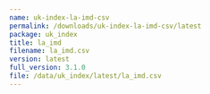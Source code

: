 ```yaml
---
name: uk-index-la-imd-csv
permalink: /downloads/uk-index-la-imd-csv/latest
package: uk_index
title: la_imd
filename: la_imd.csv
version: latest
full_version: 3.1.0
file: /data/uk_index/latest/la_imd.csv
---
```

